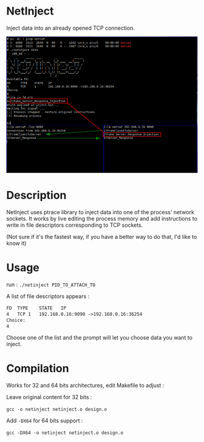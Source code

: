 # NetInject
Inject data into an already opened TCP connection.

![alt text](https://raw.githubusercontent.com/masterccc/netinject/master/screenshot.png)

# Description

NetInject uses ptrace library to inject data into one of the process' network sockets. It works by live editing the process memory and add instructions to write in file descriptors corresponding to TCP sockets.

(Not sure if it's the fastest way, if you have a better way to do that, I'd like to know it)

# Usage

run :
```./netinject PID_TO_ATTACH_TO```

A list of file descriptors appears :

```Available fd:
FD	TYPE	STATE	IP
4	TCP	1	192.168.0.16:9090 ->192.168.0.16:36254
Choice:
4
```

Choose one of the list and the prompt will let you choose data you want to inject.

# Compilation

Works for 32 and 64 bits architectures, edit Makefile to adjust :

Leave original content for 32 bits :

``` gcc -o netinject netinject.o design.o ```


Add ```-DX64``` for 64 bits support :

```gcc -DX64 -o netinject netinject.o design.o```

